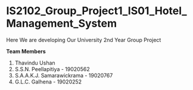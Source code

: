 # IS2102_Group_Project1_IS01_Hotel_Management_System

Here We are developing Our University 2nd Year Group Project


**Team Members**

1. Thavindu Ushan
2. S.S.N. Peellapitiya - 19020562
3. S.A.A.K.J. Samarawickrama - 19020767
4. G.L.C. Galhena - 19020252
